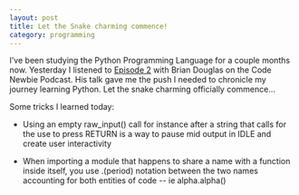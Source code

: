 ```yaml
---
layout: post
title: Let the Snake charming commence!
category: programming
---
```


I’ve been studying the Python Programming Language for a couple months now. Yesterday I listened to [Episode 2](http://www.codenewbie.org/podcast/ep-2-coding-like-a-boss-w-brian-douglas) with Brian Douglas on the Code Newbie Podcast. His talk gave me the push I needed to chronicle my journey learning Python. Let the snake charming officially commence...

Some tricks I learned today:

* Using an empty raw_input() call for instance after a string that calls for the use to press RETURN is a way to pause mid output in IDLE and create user interactivity

* When importing a module that happens to share a name with a function inside itself, you use .(period) notation between the two names accounting for both entities of code -- ie alpha.alpha()
